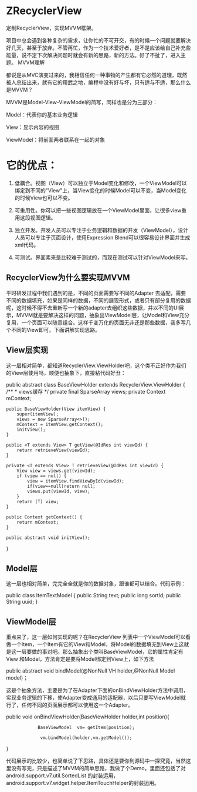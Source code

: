 # ZRecyclerView
定制RecyclerView，实现MVVM框架。

项目中总会遇到各种复杂的需求，让你忙的不可开交，有的时候一个问题就要解决好几天，甚至于放弃。不管再忙，作为一个技术爱好者，是不是应该给自己补充些能量，说不定下次解决问题时就会有新的思路，新的方法。好了不扯了，进入主题。
MVVM理解

都说是从MVC演变过来的，我相信任何一种事物的产生都有它必然的道理，既然被人总结出来，就有它的用武之地，编程中没有好与坏，只有适与不适，那么什么是MVVM？

MVVM是Model-View-ViewModel的简写，同样也是分为三部分：

Model：代表你的基本业务逻辑

View：显示内容的视图

ViewModel：将前面两者联系在一起的对象

# 它的优点：

1. 低耦合。视图（View）可以独立于Model变化和修改，一个ViewModel可以绑定到不同的"View"上，当View变化的时候Model可以不变，当Model变化的时候View也可以不变。

2. 可重用性。你可以把一些视图逻辑放在一个ViewModel里面，让很多view重用这段视图逻辑。

3. 独立开发。开发人员可以专注于业务逻辑和数据的开发（ViewModel），设计人员可以专注于页面设计，使用Expression Blend可以很容易设计界面并生成xml代码。

4. 可测试。界面素来是比较难于测试的，而现在测试可以针对ViewModel来写。
## RecyclerView为什么要实现MVVM

平时研发过程中我们遇到的是，不同的页面需要写不同的Adapter 去适配，需要不同的数据填充，如果是同样的数据，不同的展现形式，或者只有部分复用的数据呢，这时候不得不去重新写一个新的adapter去组织这些数据，并以不同的UI展示，MVVM就是要解决这样的问题，抽象出ViewModel层，让Model和View充分复用，一个页面可以随意组合。这样千变万化的页面无非还是那些数据，我多写几个不同的View即可。下面讲解实现思路。
## View层实现

这一层相对简单，都知道RecyclerView.ViewHolder吧，这个类不正好作为我们的View层使用吗，顺便也抽象下，直接粘代码好丑：

public abstract class BaseViewHolder extends RecyclerView.ViewHolder { 
    /** 
     * views缓存 
     */ 
    private final SparseArray<View> views;
    private Context mContext;
 
    public BaseViewHolder(View itemView) {
        super(itemView);
        views = new SparseArray<>();
        mContext = itemView.getContext();
        initView(); 
    } 
 
    public <T extends View> T getView(@IdRes int viewId) {
        return retrieveView(viewId);
    } 
 
    private <T extends View> T retrieveView(@IdRes int viewId) {
        View view = views.get(viewId);
        if (view == null) {
            view = itemView.findViewById(viewId);
            if(view==null)return null;
            views.put(viewId, view);
        } 
        return (T) view;
    } 
 
    public Context getContext() {
        return mContext;
    } 
 
    public abstract void initView(); 
 }
## Model层

这一层也相对简单，完完全全就是你的数据对象，跟谁都可以结合。代码示例：

public class ItemTextModel { 
    public String text;
    public long sortId;
    public String uuid;
} 
## ViewModel层

重点来了，这一层如何实现的呢？在RecyclerView 列表中一个ViewModel可以看做一个Item，一个Item有它的View和Model，将Model的数据填充到View上这就是这一层要做的事对吧。那么抽象出个类叫BaseViewModel，它的属性肯定有View 和Model，方法肯定是要将Model绑定到View上，如下方法

public abstract void bindModel(@NonNull VH holder,@NonNull Model model)；

这是个抽象方法，主要是为了在Adapter下面的onBindViewHolder方法中调用，实现业务逻辑的下移，使Adapter变成通用的适配器，以后只要写ViewModel就行了，任何不同的页面展示都可以使用这一个Adapter。

public void onBindViewHolder(BaseViewHolder  holder,int  position){  

                BaseViewModel  vm= getItem(position);

                 vm.bindModel(holder,vm.getModel());

} 

代码展示的比较少，也简单说了下思路，具体还是要你到源码中一探究竟，当然这里没有写完，只是描述了MVVM的简单思路，我做了个Demo，里面还包括了对android.support.v7.util.SortedList 的封装运用，android.support.v7.widget.helper.ItemTouchHelper的封装运用。
